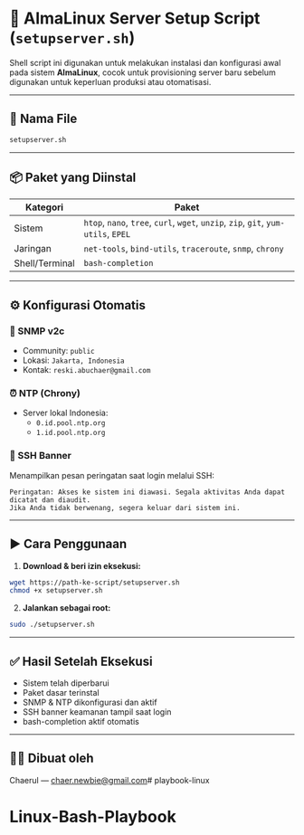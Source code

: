 # 🚀 AlmaLinux Server Setup Script (`setupserver.sh`)

Shell script ini digunakan untuk melakukan instalasi dan konfigurasi awal pada sistem **AlmaLinux**, cocok untuk provisioning server baru sebelum digunakan untuk keperluan produksi atau otomatisasi.

---

## 📁 Nama File

```bash
setupserver.sh
```

---

## 📦 Paket yang Diinstal

| Kategori       | Paket                                                                           |
|----------------|----------------------------------------------------------------------------------|
| Sistem         | `htop`, `nano`, `tree`, `curl`, `wget`, `unzip`, `zip`, `git`, `yum-utils`, `EPEL`     |
| Jaringan       | `net-tools`, `bind-utils`, `traceroute`, `snmp`, `chrony`                       |
| Shell/Terminal | `bash-completion`                                                               |

---

## ⚙️ Konfigurasi Otomatis

### 🔐 SNMP v2c
- Community: `public`
- Lokasi: `Jakarta, Indonesia`
- Kontak: `reski.abuchaer@gmail.com`

### ⏰ NTP (Chrony)
- Server lokal Indonesia:
  - `0.id.pool.ntp.org`
  - `1.id.pool.ntp.org`

### 🔐 SSH Banner
Menampilkan pesan peringatan saat login melalui SSH:
```
Peringatan: Akses ke sistem ini diawasi. Segala aktivitas Anda dapat dicatat dan diaudit.
Jika Anda tidak berwenang, segera keluar dari sistem ini.
```

---

## ▶️ Cara Penggunaan

1. **Download & beri izin eksekusi:**

```bash
wget https://path-ke-script/setupserver.sh
chmod +x setupserver.sh
```

2. **Jalankan sebagai root:**

```bash
sudo ./setupserver.sh
```

---

## ✅ Hasil Setelah Eksekusi

- Sistem telah diperbarui
- Paket dasar terinstal
- SNMP & NTP dikonfigurasi dan aktif
- SSH banner keamanan tampil saat login
- bash-completion aktif otomatis

---

## 👨‍💻 Dibuat oleh

Chaerul — [chaer.newbie@gmail.com](mailto:chaer.newbie@gmail.com)# playbook-linux
# Linux-Bash-Playbook
